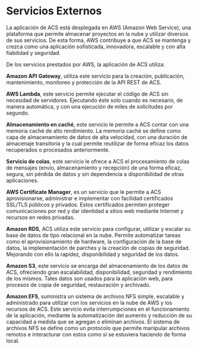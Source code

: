 # Servicios Externos

La aplicación de ACS está desplegada en AWS (Amazon Web Service), una plataforma que permite almacenar proyectos en la nube y utilizar diversos de sus servicios. De esta forma, AWS contribuye a que ACS se mantenga y crezca como una aplicación sofisticada, innovadora, escalable y con alta fiabilidad y seguridad.

De los servicios prestados por AWS, la aplicación de ACS utiliza:

**Amazon API Gateway**, utiliza este servicio para la creación, publicación, mantenimiento, monitoreo y protección de la API REST de ACS.

**AWS Lambda**, este servicio permite ejecutar el código de ACS sin necesidad de servidores. Ejecutando éste solo cuando es necesario, de manera automática, y con una ejecución de miles de solicitudes por segundo.

**Almacenamiento en caché**, este servicio le permite a ACS contar con una memoria caché de alto rendimiento. La memoria caché se define como capa de almacenamiento de datos de alta velocidad, con una duración de almacenaje transitoria y la cual permite reutilizar de forma eficaz los datos recuperados o procesados anteriormente.

**Servicio de colas**, este servicio le ofrece a ACS el procesamiento de colas de mensajes (envío, almacenamiento y recepción) de una forma eficaz, segura, sin pérdida de datos y sin dependencia a disponibilidad de otras aplicaciones.

**AWS Certificate Manager**, es un servicio que le permite a ACS aprovisionarse, administrar e implementar con facilidad certificados SSL/TLS públicos y privados. Estos certificados permiten proteger comunicaciones por red y dar identidad a sitios web mediante Internet y recursos en redes privadas. 

**Amazon RDS**, ACS utiliza este servicio para configurar, utilizar y escalar su base de datos de tipo relacional en la nube. Permite automatizar tareas como el aprovisionamiento de hardware, la configuración de la base de datos, la implementación de parches y la creación de copias de seguridad. Mejorando con ello la rapidez, disponibilidad y seguridad de los datos.

**Amazon S3**, este servicio se encarga del almacenamiento de los datos de ACS, ofreciendo gran escalabilidad, disponibilidad, seguridad y rendimiento de los mismos. Tales datos son usados para la aplicación web, para procesos de copia de seguridad, restauración y archivado.

**Amazon EFS**, suministra un sistema de archivos NFS simple, escalable y administrado para utilizar con los servicios en la nube de AWS y los recursos de ACS. Este servicio evita interrumpciones en el funcionamiento de la aplicación, mediante la automatización del aumento y reducción de su capacidad a medida que se agregan o eliminan archivos. El sistema de archivos NFS se define como un protocolo que permite manipular archivos remotos e interacturar con estos como si se estuviera haciendo de forma local.
